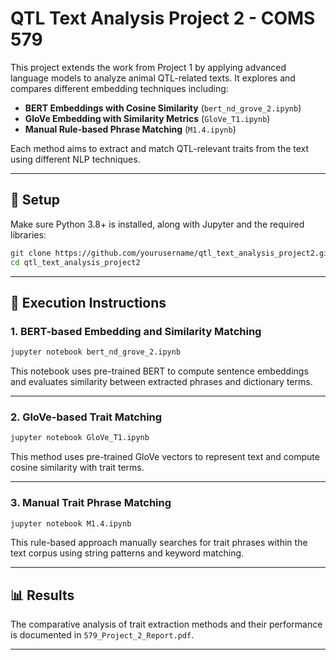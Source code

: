 # QTL Text Analysis Project 2 - COMS 579

This project extends the work from Project 1 by applying advanced language models to analyze animal QTL-related texts. It explores and compares different embedding techniques including:

- **BERT Embeddings with Cosine Similarity** (`bert_nd_grove_2.ipynb`)
- **GloVe Embedding with Similarity Metrics** (`GloVe_T1.ipynb`)
- **Manual Rule-based Phrase Matching** (`M1.4.ipynb`)

Each method aims to extract and match QTL-relevant traits from the text using different NLP techniques.

---

## 🔧 Setup

Make sure Python 3.8+ is installed, along with Jupyter and the required libraries:

```bash
git clone https://github.com/yourusername/qtl_text_analysis_project2.git
cd qtl_text_analysis_project2
```

---

## 🚀 Execution Instructions

### 1. BERT-based Embedding and Similarity Matching

```bash
jupyter notebook bert_nd_grove_2.ipynb
```

This notebook uses pre-trained BERT to compute sentence embeddings and evaluates similarity between extracted phrases and dictionary terms.

---

### 2. GloVe-based Trait Matching

```bash
jupyter notebook GloVe_T1.ipynb
```

This method uses pre-trained GloVe vectors to represent text and compute cosine similarity with trait terms.

---

### 3. Manual Trait Phrase Matching

```bash
jupyter notebook M1.4.ipynb
```

This rule-based approach manually searches for trait phrases within the text corpus using string patterns and keyword matching.

---

## 📊 Results

The comparative analysis of trait extraction methods and their performance is documented in `579_Project_2_Report.pdf`.

---

